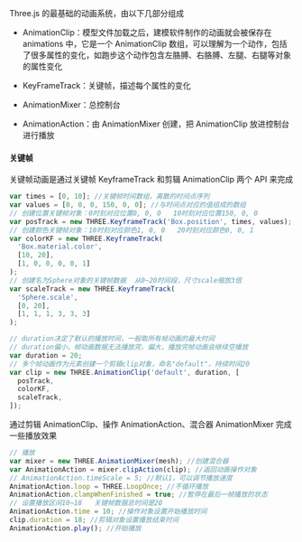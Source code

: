 Three.js 的最基础的动画系统，由以下几部分组成

- AnimationClip：模型文件加载之后，建模软件制作的动画就会被保存在 animations 中，它是一个 AnimationClip 数组，可以理解为一个动作，包括了很多属性的变化，如跑步这个动作包含左胳膊、右胳膊、左腿、右腿等对象的属性变化

- KeyFrameTrack：关键帧，描述每个属性的变化

- AnimationMixer：总控制台

- AnimationAction：由 AnimationMixer 创建，把 AnimationClip 放进控制台进行播放

#### 关键帧

关键帧动画是通过关键帧 KeyframeTrack 和剪辑 AnimationClip 两个 API 来完成

```js
var times = [0, 10]; //关键帧时间数组，离散的时间点序列
var values = [0, 0, 0, 150, 0, 0]; //与时间点对应的值组成的数组
// 创建位置关键帧对象：0时刻对应位置0, 0, 0   10时刻对应位置150, 0, 0
var posTrack = new THREE.KeyframeTrack('Box.position', times, values);
// 创建颜色关键帧对象：10时刻对应颜色1, 0, 0   20时刻对应颜色0, 0, 1
var colorKF = new THREE.KeyframeTrack(
  'Box.material.color',
  [10, 20],
  [1, 0, 0, 0, 0, 1]
);
// 创建名为Sphere对象的关键帧数据  从0~20时间段，尺寸scale缩放3倍
var scaleTrack = new THREE.KeyframeTrack(
  'Sphere.scale',
  [0, 20],
  [1, 1, 1, 3, 3, 3]
);

// duration决定了默认的播放时间，一般取所有帧动画的最大时间
// duration偏小，帧动画数据无法播放完，偏大，播放完帧动画会继续空播放
var duration = 20;
// 多个帧动画作为元素创建一个剪辑clip对象，命名"default"，持续时间20
var clip = new THREE.AnimationClip('default', duration, [
  posTrack,
  colorKF,
  scaleTrack,
]);
```

通过剪辑 AnimationClip、操作 AnimationAction、混合器 AnimationMixer 完成一些播放效果

```js
// 播放
var mixer = new THREE.AnimationMixer(mesh); //创建混合器
var AnimationAction = mixer.clipAction(clip); //返回动画操作对象
// AnimationAction.timeScale = 5; //默认1，可以调节播放速度
AnimationAction.loop = THREE.LoopOnce; //不循环播放
AnimationAction.clampWhenFinished = true; //暂停在最后一帧播放的状态
// 设置播放区间10~18   关键帧数据总时间是20
AnimationAction.time = 10; //操作对象设置开始播放时间
clip.duration = 18; //剪辑对象设置播放结束时间
AnimationAction.play(); //开始播放
```
